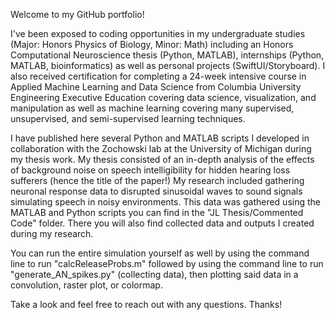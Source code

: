 Welcome to my GitHub portfolio!

I've been exposed to coding opportunities in my undergraduate studies (Major: Honors Physics of Biology, Minor: Math) including an Honors Computational Neuroscience thesis (Python, MATLAB), internships (Python, MATLAB, bioinformatics) as well as personal projects (SwiftUI/Storyboard). I also received certification for completing a 24-week intensive course in Applied Machine Learning and Data Science from Columbia University Engineering Executive Education covering data science, visualization, and manipulation as well as machine learning covering many supervised, unsupervised, and semi-supervised learning techniques.

I have published here several Python and MATLAB scripts I developed in collaboration with the Zochowski lab at the University of Michigan during my thesis work. My thesis consisted of an in-depth analysis of the effects of background noise on speech intelligibility for hidden hearing loss sufferers (hence the title of the paper!) My research included gathering neuronal response data to disrupted sinusoidal waves to sound signals simulating speech in noisy environments. This data was gathered using the MATLAB and Python scripts you can find in the "JL Thesis/Commented Code" folder. There you will also find collected data and outputs I created during my research.

You can run the entire simulation yourself as well by using the command line to run "calcReleaseProbs.m" followed by using the command line to run "generate_AN_spikes.py" (collecting data), then plotting said data in a convolution, raster plot, or colormap.


Take a look and feel free to reach out with any questions. Thanks!
